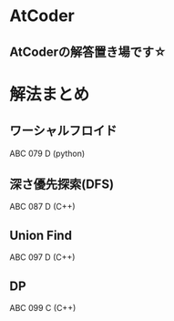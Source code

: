 # AtCoder
## AtCoderの解答置き場です☆

# 解法まとめ
## ワーシャルフロイド
ABC 079 D (python)
## 深さ優先探索(DFS)
ABC 087 D (C++)
## Union Find
ABC 097 D (C++)
## DP
ABC 099 C (C++)
